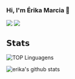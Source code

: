 ### Hi, I'm Érika Marcia 👋

[![](https://img.shields.io/badge/-@ErikaMarcia-%23181717?style=flat-square&logo=github)](https://github.com/ErikaMarcia)
[![](https://img.shields.io/badge/-Erika%20Marcia-blue?style=flat-square&logo=Linkedin&logoColor=white&link=https://www.linkedin.com/in/erika-marcia/)](https://www.linkedin.com/in/erika-marcia/)

## 𝗦𝘁𝗮𝘁𝘀
![TOP Linguagens](https://github-readme-stats.vercel.app/api/top-langs/?username=erikamarcia&layout=compact&theme=dracula)

![erika's github stats](https://github-readme-stats.vercel.app/api?username=erikamarcia&show_icons=true&theme=dracula)

